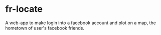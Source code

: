 # fr-locate

A web-app to make login into a facebook account and plot on a map, the hometown of user's facebook friends.

